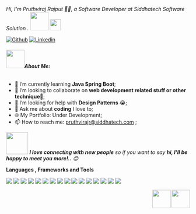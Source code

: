 <!--Github Profile -->
<p><em>Hi, I'm Pruthviraj Rajput 🙏🏻, a Software Developer at Siddhatech Software Solution .
<img src="https://media.giphy.com/media/12oufCB0MyZ1Go/giphy.gif" width="50">
<img src="https://media.giphy.com/media/WUlplcMpOCEmTGBtBW/giphy.gif" width="30"> 
</em></p>

<!-- Your badges
You can use the website to generate badges: https://shields.io/
-->

[![Github](https://img.shields.io/badge/-Github-000?style=flat&logo=Github&logoColor=white)](https://github.com/PruthvirajRajput30)
[![Linkedin](https://img.shields.io/badge/-LinkedIn-blue?style=flat&logo=Linkedin&logoColor=white)](https://www.linkedin.com/in/pruthviraj-rajput-131ba61b4/)

###### <img src="https://media.giphy.com/media/VgCDAzcKvsR6OM0uWg/giphy.gif" width="50">**About Me:**

- 🌱 I’m currently learning **Java Spring Boot**;
- 👯 I’m looking to collaborate on **web development related stuff or other technique**🤝;
- 🤔 I’m looking for help with **Design Patterns** 😭;
- 💬 Ask me about **coding** I love to;
- 🌐 My Portfolio: Under Development;
- 📫 How to reach me: pruthvirajr@siddhatech.com ;

<img src="https://media.giphy.com/media/LnQjpWaON8nhr21vNW/giphy.gif" width="60"> <em><b>I love connecting with new people</b> so if you want to say <b>hi, I'll be happy to meet you more!..</b> 😊</em>


**Languages , Frameworks and Tools**


<code><img src="https://icongr.am/devicon/html5-original.svg?size=28&color=currentColor"></code>
<code><img src="https://icongr.am/devicon/css3-original.svg?size=28&color=currentColor"></code>
<code><img src="https://icongr.am/devicon/javascript-original.svg?size=28&color=currentColor"></code>
<code><img src="https://icongr.am/devicon/php-original.svg?size=28&color=currentColor"></code>
<code><img src="https://icongr.am/devicon/python-original.svg?size=28&color=currentColor"></code>
<code><img src="https://icongr.am/devicon/react-original.svg?size=28&color=currentColor"></code>
<code><img src="https://icongr.am/devicon/nodejs-original.svg?size=28&color=currentColor"></code>
<code><img src="https://icongr.am/devicon/express-original.svg?size=28&color=currentColor"></code>
<code><img src="https://icongr.am/devicon/bootstrap-plain.svg?size=28&color=currentColor"></code>
<code><img src="https://icongr.am/devicon/mongodb-original.svg?size=28&color=currentColor"></code>
<code><img src="https://icongr.am/devicon/mysql-original-wordmark.svg?size=28&color=currentColor"></code>
<code><img src="https://icongr.am/devicon/handlebars-original.svg?size=28&color=currentColor"></code>
<code><img src="https://icongr.am/devicon/heroku-original.svg?size=28&color=currentColor"></code>
<code><img src="https://icongr.am/devicon/git-original.svg?size=28&color=currentColor"></code>
<code><img src="https://icongr.am/devicon/github-original.svg?size=28&color=currentColor"></code>
<code><img src="https://icongr.am/devicon/visualstudio-plain.svg?size=28&color=currentColor"></code>


<img src="https://i.giphy.com/media/IdyAQJVN2kVPNUrojM/200.webp" width="50" align="right">
<img src="https://media.giphy.com/media/ln7z2eWriiQAllfVcn/giphy.gif" width="50" align="right">
